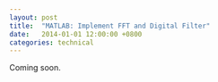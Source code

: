 ```yaml
---
layout: post
title:  "MATLAB: Implement FFT and Digital Filter"
date:   2014-01-01 12:00:00 +0800
categories: technical
---
```


Coming soon.

